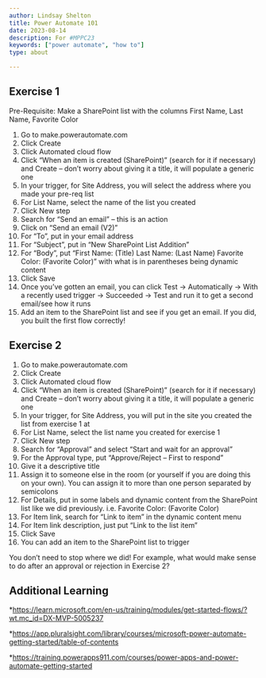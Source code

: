 ```yaml
---
author: Lindsay Shelton
title: Power Automate 101
date: 2023-08-14
description: For #MPPC23
keywords: ["power automate", "how to"]
type: about

---
```


## Exercise 1

Pre-Requisite: Make a SharePoint list with the columns First Name, Last Name, Favorite Color
1. Go to make.powerautomate.com
2. Click Create
3. Click Automated cloud flow
4. Click “When an item is created (SharePoint)” (search for it if necessary) and Create – don’t worry about giving it a title, it will populate a generic one
5. In your trigger, for Site Address, you will select the address where you made your pre-req list
6. For List Name, select the name of the list you created
7. Click New step
8. Search for “Send an email” – this is an action
9. Click on “Send an email (V2)”
10. For “To”, put in your email address
11. For “Subject”, put in “New SharePoint List Addition”
12. For “Body”, put “First Name: (Title) Last Name: (Last Name) Favorite Color: (Favorite Color)” with what is in parentheses being dynamic content
13. Click Save
14. Once you’ve gotten an email, you can click Test -> Automatically -> With a recently used trigger -> Succeeded -> Test and run it to get a second email/see how it runs
15. Add an item to the SharePoint list and see if you get an email. If you did, you built the first flow correctly!

## Exercise 2

1. Go to make.powerautomate.com
2. Click Create
3. Click Automated cloud flow
4. Click “When an item is created (SharePoint)” (search for it if necessary) and Create – don’t worry about giving it a title, it will populate a generic one
5. In your trigger, for Site Address, you will put in the site you created the list from exercise 1 at
6. For List Name, select the list name you created for exercise 1
7. Click New step
8. Search for “Approval” and select “Start and wait for an approval”
9. For the Approval type, put “Approve/Reject – First to respond”
10. Give it a descriptive title
11. Assign it to someone else in the room (or yourself if you are doing this on your own).  You can assign it to more than one person separated by semicolons
12. For Details, put in some labels and dynamic content from the SharePoint list like we did previously. i.e. Favorite Color: (Favorite Color)
13. For Item link, search for “Link to item” in the dynamic content menu
14. For Item link description, just put “Link to the list item”
15. Click Save
16. You can add an item to the SharePoint list to trigger

You don’t need to stop where we did!  For example, what would make sense to do after an approval or rejection in Exercise 2?

## Additional Learning

*https://learn.microsoft.com/en-us/training/modules/get-started-flows/?wt.mc_id=DX-MVP-5005237

*https://app.pluralsight.com/library/courses/microsoft-power-automate-getting-started/table-of-contents 

*https://training.powerapps911.com/courses/power-apps-and-power-automate-getting-started 


